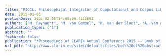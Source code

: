 ```yaml
---
title: "PICCL: Philosophical Integrator of Computational and Corpus Libraries"
date: 2015-01-01
publishDate: 2020-02-25T14:09:00.416860Z
authors: ["M. Reynaert", "M. van Gompel", "K. van der Sloot", "A. van den Bosch"]
publication_types: ["1"]
abstract: ""
featured: false
publication: "*Proceedings of CLARIN Annual Conference 2015 -- Book of Abstracts*"
url_pdf: "http://www.clarin.eu/sites/default/files/book%20of%20abstracts%202015.pdf"
---
```


